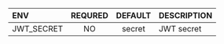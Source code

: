 | ENV        | REQURED | DEFAULT | DESCRIPTION |
| :--------- | :-----: | :-----: | :---------- |
| JWT_SECRET |   NO    | secret  | JWT secret  |
